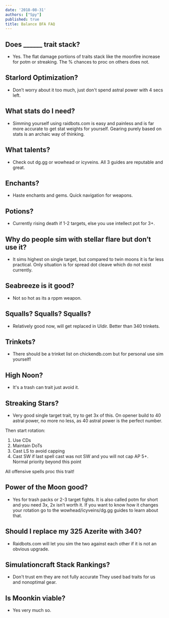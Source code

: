 ```yaml
---
date: '2018-08-31'
authors: ["Spy"]
published: true
title: Balance BFA FAQ
---
```



## Does ______ trait stack?
- Yes. The flat damage portions of traits stack like the moonfire increase for potm or streaking. The % chances to proc on others does not. 


## Starlord Optimization?
- Don’t worry about it too much, just don't spend astral power with 4 secs left.


## What stats do I need? 
- Simming yourself using raidbots.com is easy and painless and is far more accurate to get stat weights for yourself. Gearing purely based on stats is an archaic way of thinking. 


## What talents?
- Check out dg.gg or wowhead or icyveins. All 3 guides are reputable and great.


## Enchants?
- Haste enchants and gems. Quick navigation for weapons. 


## Potions?
- Currently rising death if 1-2 targets, else you use intellect pot for 3+.


## Why do people sim with stellar flare but don’t use it?
- It sims highest on single target, but compared to twin moons it is far less practical. Only situation is for spread dot cleave which do not exist currently.


## Seabreeze is it good? 
- Not so hot as its a rppm weapon.


## Squalls? Squalls? Squalls?
- Relatively good now, will get replaced in Uldir. Better than 340 trinkets.


## Trinkets?
- There should be a trinket list on chickendb.com but for personal use sim yourself!


## High Noon?
- It's a trash can trait just avoid it. 


## Streaking Stars?
- Very good single target trait, try to get 3x of this. On opener build to 40 astral power, no more no less, as 40 astral power is the perfect number.

Then start rotation:

1. Use CDs
2. Maintain DoTs
3. Cast LS to avoid capping
4. Cast SW if last spell cast was not SW and you will not cap AP
5+. Normal priority beyond this point

All offensive spells proc this trait!


## Power of the Moon good? 
- Yes for trash packs or 2-3 target fights. It is also called potm for short and you need 3x, 2x isn’t worth it. If you want to know how it changes your rotation go to the wowhead/icyveins/dg.gg guides to learn about that.


## Should I replace my 325 Azerite with 340?
- Raidbots.com will let you sim the two against each other if it is not an obvious upgrade. 


## Simulationcraft Stack Rankings? 
- Don't trust em they are not fully accurate They used bad traits for us and nonoptimal gear. 


## Is Moonkin viable? 
- Yes very much so.
